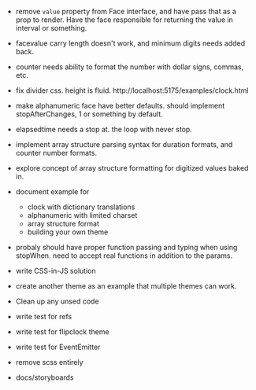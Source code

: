 - remove `value` property from Face interface, and have pass that as a prop to render. Have the face responsible for returning the value in interval or something.
- facevalue carry length doesn't work, and minimum digits needs added back.
- counter needs ability to format the number with dollar signs, commas, etc.
- fix divider css. height is fluid. http://localhost:5175/examples/clock.html
- make alphanumeric face have better defaults. should implement stopAfterChanges, 1 or something by default.
- elapsedtime needs a stop at. the loop with never stop.
- implement array structure parsing syntax for duration formats, and counter number formats.
- explore concept of array structure formatting for digitized values baked in.
  
- document example for
  - clock with dictionary translations
  - alphanumeric with limited charset
  - array structure format
  - building your own theme
  
- probaly should have proper function passing and typing when using stopWhen. need to accept real functions in addition to the params.
- write CSS-in-JS solution
- create another theme as an example that multiple themes can work.
- Clean up any unsed code
- write test for refs
- write test for flipclock theme
- write test for EventEmitter
- remove scss entirely
- docs/storyboards